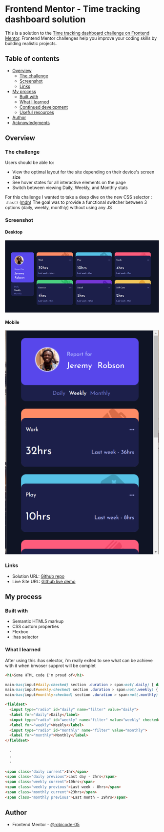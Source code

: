# Frontend Mentor - Time tracking dashboard solution

This is a solution to the [Time tracking dashboard challenge on Frontend Mentor](https://www.frontendmentor.io/challenges/time-tracking-dashboard-UIQ7167Jw). Frontend Mentor challenges help you improve your coding skills by building realistic projects. 

## Table of contents

- [Overview](#overview)
  - [The challenge](#the-challenge)
  - [Screenshot](#screenshot)
  - [Links](#links)
- [My process](#my-process)
  - [Built with](#built-with)
  - [What I learned](#what-i-learned)
  - [Continued development](#continued-development)
  - [Useful resources](#useful-resources)
- [Author](#author)
- [Acknowledgments](#acknowledgments)


## Overview

### The challenge

Users should be able to:

- View the optimal layout for the site depending on their device's screen size
- See hover states for all interactive elements on the page
- Switch between viewing Daily, Weekly, and Monthly stats

For this challenge I wanted to take a deep dive on the new CSS selector : `:has()` ([mdn](https://developer.mozilla.org/fr/docs/Web/CSS/:has))
The goal was to provide a functional switcher between 3 options (daily, weekly, monthly) without using any JS


### Screenshot

#### Desktop
!["render desktop"](assets/images/screen_desktop.png)
#### Mobile
!["render mobile"](assets/images/screen_mobile.png)

### Links

- Solution URL: [Github repo](https://github.com/robicode-05/front-end-mentor/tree/master/time-tracking-dashboard)
- Live Site URL: [Github live demo](https://robicode-05.github.io/front-end-mentor/time-tracking-dashboard/index.html)

## My process

### Built with

- Semantic HTML5 markup
- CSS custom properties
- Flexbox
- :has selector


### What I learned

After using this :has selector, i'm really exited to see what can be achieve with it when brwoser supprot will be complet

```html
<h1>Some HTML code I'm proud of</h1>
```
```css
main:has(input#daily:checked) section .duration > span:not(.daily) { display: none;}
main:has(input#weekly:checked) section .duration > span:not(.weekly) { display: none; }
main:has(input#monthly:checked) section .duration > span:not(.monthly) { display: none; }
```
```html
<fieldset>
  <input type="radio" id="daily" name="filter" value="daily">
  <label for="daily">Daily</label>
  <input type="radio" id="weekly" name="filter" value="weekly" checked>
  <label for="weekly">Weekly</label>
  <input type="radio" id="monthly" name="filter" value="monthly">
  <label for="monthly">Monthly</label>
</fieldset>

  .
  .
  .

<span class="daily current">1hr</span> 
<span class="daily previous">Last day - 2hrs</span> 
<span class="weekly current">10hrs</span> 
<span class="weekly previous">Last week - 8hrs</span> 
<span class="monthly current">23hrs</span> 
<span class="monthly previous">Last month - 29hrs</span> 
```

## Author
- Frontend Mentor - [@robicode-05](https://www.frontendmentor.io/profile/robicode-05)

